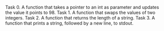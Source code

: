 Task 0. A function that takes a pointer to an int as parameter and updates the value it points to 98.
Task 1. A function that swaps the values of two integers.
Task 2. A function that returns the length of a string.
Task 3. A function that prints a string, followed by a new line, to stdout.
